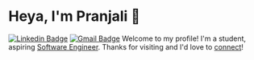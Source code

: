 # Heya, I'm Pranjali 👋
[![Linkedin Badge](https://img.shields.io/badge/-Pranjali-blue?style=flat&logo=Linkedin&logoColor=white&link=https://www.linkedin.com/in/Pranjalis241/)](https://www.linkedin.com/in/Pranjalis241/)
[![Gmail Badge](https://img.shields.io/badge/-Pranjali-c14438?style=flat&logo=Gmail&logoColor=white&link=mailto:pranjalis241@gmail.com)](mailto:pranjalis241@gmail.com)
Welcome to my profile! I'm a student, aspiring [Software Engineer](https://github.com/Pranjalis241/). Thanks for visiting and I'd love to [connect](https://www.linkedin.com/in/Pranajlis241/)!
